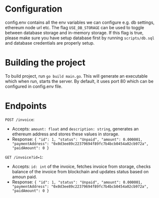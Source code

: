 # Configuration

config.env contains all the env variables we can configure e.g. db settings, ethereum node url etc. The flag `USE_DB_STORAGE` can be used to toggle between database storage and in-memory storage.
If this flag is true, please make sure you have setup database first by running `scripts/db.sql` and database credentials are properly setup.

# Building the project

To build project, run `go build main.go`. This will generate an executable which when run, starts the server. By default, it uses port 80 which can be configured in config.env file.

# Endpoints

`POST /invoice`:

- Accepts: `amount: float` and `description: string`, generates an ethereum address and stores these values in storage.
- Response: `{ "id": 1, "status": "Unpaid", "amount": 0.000001, "paymentAddress": "0x0d3ee89c22379694f89fc7b4bcb0454a02cb972a", "paidAmount": 0 }`

`GET /invoice?id=1`:

- Accepts: `id: int` of the invoice, fetches invoice from storage, checks balance of the invoice from blockchain and updates status based on amoun paid.
- Response: `{ "id": 1, "status": "Unpaid", "amount": 0.000001, "paymentAddress": "0x0d3ee89c22379694f89fc7b4bcb0454a02cb972a", "paidAmount": 0 }`
